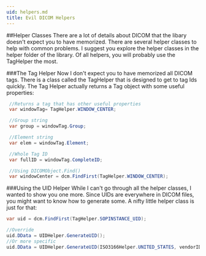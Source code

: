 ```yaml
---
uid: helpers.md
title: Evil DICOM Helpers
---
```


##Helper Classes
There are a lot of details about DICOM that the libary doesn't expect you to have memorized. There are several helper classes to help with common problems. I suggest you explore the helper classes in the helper folder of the library. Of all helpers, you will probably use the TagHelper the most.

###The Tag Helper
Now I don't expect you to have memorized all DICOM tags. There is a class called the TagHelper that is designed to get to tag Ids quickly. The Tag Helper actually returns a Tag object with some useful properties:
```csharp
 //Returns a tag that has other useful properties
 var windowTag= TagHelper.WINDOW_CENTER;

 //Group string
 var group = windowTag.Group;

 //Element string
 var elem = windowTag.Element;

 //Whole Tag ID
 var fullID = windowTag.CompleteID;

 //Using DICOMObject.Find()
 var windowCenter = dcm.FindFirst(TagHelper.WINDOW_CENTER);
```

###Using the UID Helper
While I can't go through all the helper classes, I wanted to show you one more. Since UIDs are everywhere in DICOM files, you might want to know how to generate some. A nifty little helper class is just for that:
```csharp
var uid = dcm.FindFirst(TagHelper.SOPINSTANCE_UID);

//Override
uid.DData = UIDHelper.GenerateUID();
//Or more specific
uid.DData = UIDHelper.GenerateUID(ISO3166Helper.UNITED_STATES, vendorID: "456", suffix:"123");
```